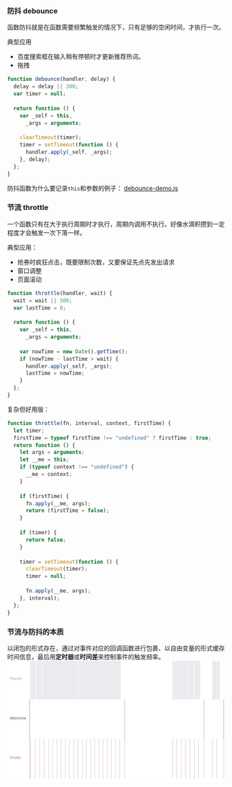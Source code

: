 ### 防抖 debounce

函数防抖就是在函数需要频繁触发的情况下，只有足够的空闲时间，才执行一次。

典型应用

- 百度搜索框在输入稍有停顿时才更新推荐热词。
- 拖拽

```js
function debounce(handler, delay) {
  delay = delay || 300;
  var timer = null;

  return function () {
    var _self = this,
      _args = arguments;

    clearTimeout(timer);
    timer = setTimeout(function () {
      handler.apply(_self, _args);
    }, delay);
  };
}
```

防抖函数为什么要记录`this`和参数的例子： [debounce-demo.js](./debounce-demo.js)

### 节流 throttle

一个函数只有在大于执行周期时才执行，周期内调用不执行。好像水滴积攒到一定程度才会触发一次下落一样。

典型应用：

- 抢券时疯狂点击，既要限制次数，又要保证先点先发出请求
- 窗口调整
- 页面滚动

```js
function throttle(handler, wait) {
  wait = wait || 300;
  var lastTime = 0;

  return function () {
    var _self = this,
      _args = arguments;

    var nowTime = new Date().getTime();
    if (nowTime - lastTime > wait) {
      handler.apply(_self, _args);
      lastTime = nowTime;
    }
  };
}
```

复杂但好用版：

```js
function throttle(fn, interval, context, firstTime) {
  let timer;
  firstTime = typeof firstTime !== "undefined" ? firstTime : true;
  return function () {
    let args = arguments;
    let __me = this;
    if (typeof context !== "undefined") {
      __me = context;
    }

    if (firstTime) {
      fn.apply(__me, args);
      return (firstTime = false);
    }

    if (timer) {
      return false;
    }

    timer = setTimeout(function () {
      clearTimeout(timer);
      timer = null;

      fn.apply(__me, args);
    }, interval);
  };
}
```

### 节流与防抖的本质

以闭包的形式存在，通过对事件对应的回调函数进行包裹、以自由变量的形式缓存时间信息，最后用**定时器**或**时间差**来控制事件的触发频率。
![fdjl](../../img/fdjl.png)
